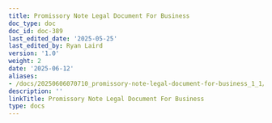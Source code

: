 ```yaml
---
title: Promissory Note Legal Document For Business
doc_type: doc
doc_id: doc-389
last_edited_date: '2025-05-25'
last_edited_by: Ryan Laird
version: '1.0'
weight: 2
date: '2025-06-12'
aliases:
- /docs/20250606070710_promissory-note-legal-document-for-business_1_1/
description: ''
linkTitle: Promissory Note Legal Document For Business
type: docs
---
```



